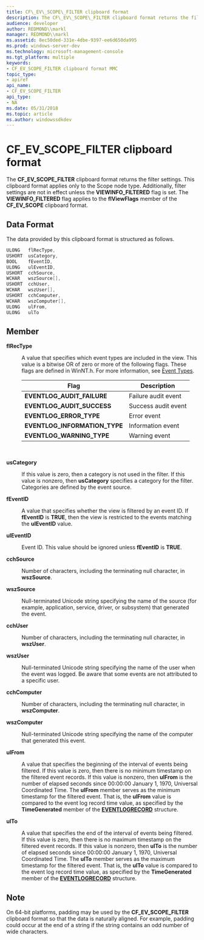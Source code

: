```yaml
---
title: CF\_EV\_SCOPE\_FILTER clipboard format
description: The CF\_EV\_SCOPE\_FILTER clipboard format returns the filter settings.
audience: developer
author: REDMOND\\markl
manager: REDMOND\\markl
ms.assetid: 8ec50ded-331e-4dbe-9397-ee6d650da995
ms.prod: windows-server-dev
ms.technology: microsoft-management-console
ms.tgt_platform: multiple
keywords:
- CF_EV_SCOPE_FILTER clipboard format MMC
topic_type:
- apiref
api_name:
- CF_EV_SCOPE_FILTER
api_type:
- NA
ms.date: 05/31/2018
ms.topic: article
ms.author: windowssdkdev
---
```


# CF\_EV\_SCOPE\_FILTER clipboard format

The **CF\_EV\_SCOPE\_FILTER** clipboard format returns the filter settings. This clipboard format applies only to the Scope node type. Additionally, filter settings are not in effect unless the **VIEWINFO\_FILTERED** flag is set. The **VIEWINFO\_FILTERED** flag applies to the **flViewFlags** member of the **CF\_EV\_SCOPE** clipboard format.

## Data Format

The data provided by this clipboard format is structured as follows.


```C++
ULONG   flRecType,
USHORT  usCategory,
BOOL    fEventID,
ULONG   ulEventID,
USHORT  cchSource,
WCHAR   wszSource[],
USHORT  cchUser,
WCHAR   wszUser[],
USHORT  cchComputer,
WCHAR   wszComputer[],
ULONG   ulFrom,
ULONG   ulTo
```



## Member

<dl> <dt>

<span id="flRecType"></span><span id="flrectype"></span><span id="FLRECTYPE"></span>**flRecType**
</dt> <dd>

A value that specifies which event types are included in the view. This value is a bitwise OR of zero or more of the following flags. These flags are defined in WinNT.h. For more information, see [Event Types](https://msdn.microsoft.com/library/windows/desktop/aa363662).



| Flag                            | Description         |
|---------------------------------|---------------------|
| **EVENTLOG\_AUDIT\_FAILURE**    | Failure audit event |
| **EVENTLOG\_AUDIT\_SUCCESS**    | Success audit event |
| **EVENTLOG\_ERROR\_TYPE**       | Error event         |
| **EVENTLOG\_INFORMATION\_TYPE** | Information event   |
| **EVENTLOG\_WARNING\_TYPE**     | Warning event       |



 

</dd> <dt>

<span id="usCategory"></span><span id="uscategory"></span><span id="USCATEGORY"></span>**usCategory**
</dt> <dd>

If this value is zero, then a category is not used in the filter. If this value is nonzero, then **usCategory** specifies a category for the filter. Categories are defined by the event source.

</dd> <dt>

<span id="fEventID"></span><span id="feventid"></span><span id="FEVENTID"></span>**fEventID**
</dt> <dd>

A value that specifies whether the view is filtered by an event ID. If **fEventID** is **TRUE**, then the view is restricted to the events matching the **ulEventID** value.

</dd> <dt>

<span id="ulEventID"></span><span id="uleventid"></span><span id="ULEVENTID"></span>**ulEventID**
</dt> <dd>

Event ID. This value should be ignored unless **fEventID** is **TRUE**.

</dd> <dt>

<span id="cchSource"></span><span id="cchsource"></span><span id="CCHSOURCE"></span>**cchSource**
</dt> <dd>

Number of characters, including the terminating null character, in **wszSource**.

</dd> <dt>

<span id="wszSource"></span><span id="wszsource"></span><span id="WSZSOURCE"></span>**wszSource**
</dt> <dd>

Null-terminated Unicode string specifying the name of the source (for example, application, service, driver, or subsystem) that generated the event.

</dd> <dt>

<span id="cchUser"></span><span id="cchuser"></span><span id="CCHUSER"></span>**cchUser**
</dt> <dd>

Number of characters, including the terminating null character, in **wszUser**.

</dd> <dt>

<span id="wszUser"></span><span id="wszuser"></span><span id="WSZUSER"></span>**wszUser**
</dt> <dd>

Null-terminated Unicode string specifying the name of the user when the event was logged. Be aware that some events are not attributed to a specific user.

</dd> <dt>

<span id="cchComputer"></span><span id="cchcomputer"></span><span id="CCHCOMPUTER"></span>**cchComputer**
</dt> <dd>

Number of characters, including the terminating null character, in **wszComputer**.

</dd> <dt>

<span id="wszComputer"></span><span id="wszcomputer"></span><span id="WSZCOMPUTER"></span>**wszComputer**
</dt> <dd>

Null-terminated Unicode string specifying the name of the computer that generated this event.

</dd> <dt>

<span id="ulFrom"></span><span id="ulfrom"></span><span id="ULFROM"></span>**ulFrom**
</dt> <dd>

A value that specifies the beginning of the interval of events being filtered. If this value is zero, then there is no minimum timestamp on the filtered event records. If this value is nonzero, then **ulFrom** is the number of elapsed seconds since 00:00:00 January 1, 1970, Universal Coordinated Time. The **ulFrom** member serves as the minimum timestamp for the filtered event. That is, the **ulFrom** value is compared to the event log record time value, as specified by the **TimeGenerated** member of the [**EVENTLOGRECORD**](https://msdn.microsoft.com/library/windows/desktop/aa363646) structure.

</dd> <dt>

<span id="ulTo"></span><span id="ulto"></span><span id="ULTO"></span>**ulTo**
</dt> <dd>

A value that specifies the end of the interval of events being filtered. If this value is zero, then there is no maximum timestamp on the filtered event records. If this value is nonzero, then **ulTo** is the number of elapsed seconds since 00:00:00 January 1, 1970, Universal Coordinated Time. The **ulTo** member serves as the maximum timestamp for the filtered event. That is, the **ulTo** value is compared to the event log record time value, as specified by the **TimeGenerated** member of the [**EVENTLOGRECORD**](https://msdn.microsoft.com/library/windows/desktop/aa363646) structure.

</dd> </dl>

## Note

On 64-bit platforms, padding may be used by the **CF\_EV\_SCOPE\_FILTER** clipboard format so that the data is naturally aligned. For example, padding could occur at the end of a string if the string contains an odd number of wide characters.

 

 




